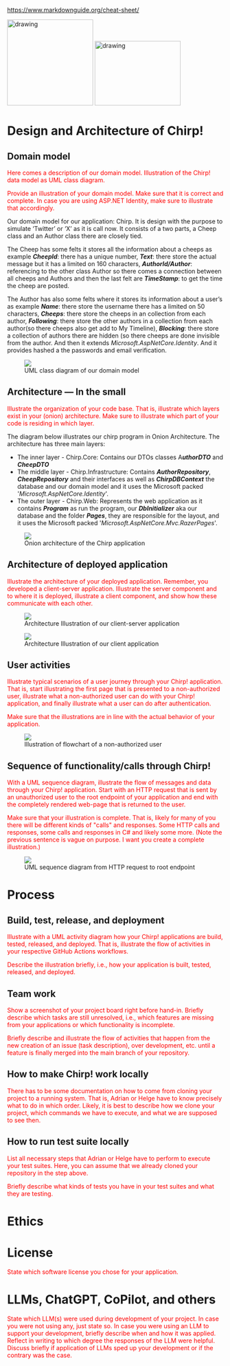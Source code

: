 ﻿<style>
redColor { color: Red }
</style>

https://www.markdownguide.org/cheat-sheet/

<img src="cheeper.png" alt="drawing" width="200"/>
<img src="cheeper.png" alt="drawing" width="200" height="150"/>

# Design and Architecture of Chirp!

## Domain model
<redColor>Here comes a description of our domain model.
Illustration of the Chirp! data model as UML class diagram. </redColor>

<redColor>Provide an illustration of your domain model. Make sure that it is 
correct and complete. In case you are using ASP.NET Identity, make sure to 
illustrate that accordingly. </redColor>

Our domain model for our application: Chirp. It is design with the purpose to simulate 
‘Twitter’ or ‘X’ as it is call now. It consists of a two parts, a Cheep class and an 
Author class there are closely tied.

The Cheep has some felts it stores all the information about a cheeps as example 
***CheepId***: there has a unique number, ***Text***: there store the actual message 
but it has a limited on 160 characters, ***AuthorId/Author***: referencing to the 
other class Author so there comes a connection between all cheeps and Authors and 
then the last felt are ***TimeStamp***: to get the time the cheep are posted.

The Author has also some felts where it stores its information about a user’s as 
example ***Name***: there store the username there has a limited on 50 characters,
***Cheeps***: there store the cheeps in an collection from each author, ***Following***:
there store the other authors in a collection from each author(so there cheeps also 
get add to My Timeline), ***Blocking***: there store a collection of  authors there 
are hidden (so there cheeps are done invisible from the author. 
And then it extends *Microsoft.AspNetCore.Identity*. And it provides hashed a the 
passwords and email verification.

<figure>
    <img src="Domain%20model.drawio.png">
    <figcaption>UML class diagram of our domain model</figcaption>
</figure>

## Architecture — In the small
<redColor>Illustrate the organization of your code base. That is, illustrate 
which layers exist in your (onion) architecture. Make sure to illustrate which 
part of your code is residing in which layer.</redColor>

The diagram below illustrates our chirp program in Onion Architecture. The architecture
has three main layers:
- The inner layer - Chirp.Core:
  Contains our DTOs classes A***uthorDTO*** and ***CheepDTO***
- The middle layer - Chirp.Infrastructure:
  Contains ***AuthorRepository***, ***CheepRepository*** and their interfaces as well as
  ***ChirpDBContext*** the database and our domain model and it uses the Microsoft packed
  '*Microsoft.AspNetCore.Identity*'.
- The outer layer - Chirp.Web:
  Represents the web application as it contains ***Program*** as run the program, our
  ***DbInitializer*** aka our database and the folder ***Pages***, they are responsible for the
  layout, and it uses the Microsoft packed '*Microsoft.AspNetCore.Mvc.RazerPages*'.

<figure>
    <img src="OnionArch.drawio.png">
    <figcaption>Onion architecture of the Chirp application</figcaption>
</figure>

## Architecture of deployed application
<redColor>Illustrate the architecture of your deployed application. Remember, 
you developed a client-server application. Illustrate the server component and 
to where it is deployed, illustrate a client component, and show how these 
communicate with each other.</redColor>

<figure>
    <img src="Architecture-global.drawio.png"> 
    <figcaption>Architecture Illustration of our client-server application</figcaption>
</figure>

<figure>
    <img src="Architecture-local.drawio.png"> 
    <figcaption>Architecture Illustration of our client application</figcaption>
</figure>

## User activities
<redColor>Illustrate typical scenarios of a user journey through your Chirp! 
application. That is, start illustrating the first page that is presented to a 
non-authorized user, illustrate what a non-authorized user can do with your 
Chirp! application, and finally illustrate what a user can do after 
authentication. </redColor>

<redColor>Make sure that the illustrations are in line with the actual behavior of 
your application.</redColor>

<figure>
    <img src="User activities.drawio.png">
    <figcaption>Illustration of flowchart of a non-authorized user</figcaption>
</figure>

## Sequence of functionality/calls through Chirp!
<redColor>With a UML sequence diagram, illustrate the flow of messages and data 
through your Chirp! application. Start with an HTTP request that is sent by an 
unauthorized user to the root endpoint of your application and end with the 
completely rendered web-page that is returned to the user.</redColor>

<redColor>Make sure that your illustration is complete. That is, likely for many of 
you there will be different kinds of "calls" and responses. Some HTTP calls 
and responses, some calls and responses in C# and likely some more. (Note 
the previous sentence is vague on purpose. I want you create a complete 
illustration.)</redColor>


<figure>
    <img src="UML%20Sequence%20Diagram.png">
    <figcaption>UML sequence diagram from HTTP request to root endpoint</figcaption>
</figure>

# Process
## Build, test, release, and deployment
<redColor>Illustrate with a UML activity diagram how your Chirp! applications are 
build, tested, released, and deployed. That is, illustrate the flow of activities 
in your respective GitHub Actions workflows.</redColor>

<redColor>Describe the illustration briefly, i.e., how your application is built, 
tested, released, and deployed.</redColor>

## Team work
<redColor>Show a screenshot of your project board right before hand-in. Briefly 
describe which tasks are still unresolved, i.e., which features are missing 
from your applications or which functionality is incomplete.</redColor>

<redColor>Briefly describe and illustrate the flow of activities that happen from 
the new creation of an issue (task description), over development, etc. until a 
feature is finally merged into the main branch of your repository.</redColor>

## How to make Chirp! work locally
<redColor>There has to be some documentation on how to come from cloning your project 
to a running system. That is, Adrian or Helge have to know precisely what to 
do in which order. Likely, it is best to describe how we clone your project, 
which commands we have to execute, and what we are supposed to see then.</redColor>

## How to run test suite locally
<redColor>List all necessary steps that Adrian or Helge have to perform to execute 
your test suites. Here, you can assume that we already cloned your repository in 
the step above.</redColor>

<redColor>Briefly describe what kinds of tests you have in your test suites and what 
they are testing.</redColor>

# Ethics
# License
<redColor>State which software license you chose for your application.</redColor>
# LLMs, ChatGPT, CoPilot, and others
<redColor>State which LLM(s) were used during development of your project. In case 
you were not using any, just state so. In case you were using an LLM to support 
your development, briefly describe when and how it was applied. Reflect in 
writing to which degree the responses of the LLM were helpful. Discuss 
briefly if application of LLMs sped up your development or if the contrary 
was the case.</redColor>



